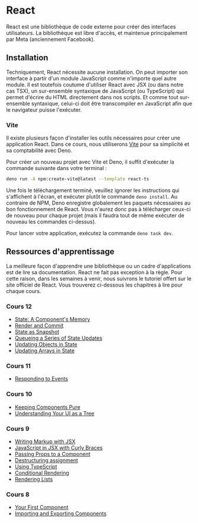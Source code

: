 # React

React est une bibliothèque de code externe pour créer des interfaces
utilisateurs. La bibliothèque est libre d'accès, et maintenue
principalement par Meta (anciennement Facebook).

## Installation

Techniquement, React nécessite aucune installation. On peut importer son
interface à partir d'un module JavaScript comme n'importe quel autre
module. Il est toutefois coutume d'utiliser React avec JSX (ou dans
notre cas TSX), un sur-ensemble syntaxique de JavaScript (ou TypeScript)
qui permet d'écrire du HTML directement dans nos scripts. Et comme tout
sur-ensemble syntaxique, celui-ci doit être transcompiler en JavaScript
afin que le navigateur puisse l'exécuter.

### Vite

Il existe plusieurs façon d'installer les outils nécessaires pour créer
une application React. Dans ce cours, nous utiliserons [Vite][] pour sa
simplicité et sa comptabilité avec Deno.

[Vite]: https://vite.dev

Pour créer un nouveau projet avec Vite et Deno, il suffit d'exécuter la
commande suivante dans votre terminal :

```sh
deno run -A npm:create-vite@latest --template react-ts
```

Une fois le téléchargement terminé, veuillez ignorer les instructions
qui s'affichent à l'écran, et exécuter plutôt le commande `deno
install`. Au contraire de NPM, Deno enregistre globalement les paquets
nécessaires au bon fonctionnement de React. Vous n'aurez donc pas à
télécharger ceux-ci de nouveau pour chaque projet (mais il faudra tout
de même exécuter de nouveau les commandes ci-dessus).

Pour lancer votre application, exécutez la commande `deno task dev`.

## Ressources d'apprentissage

La meilleure façon d'apprendre une bibliothèque ou un cadre
d'applications est de lire sa documentation. React ne fait pas exception
à la règle. Pour cette raison, dans les semaines à venir, nous suivrons
le tutoriel offert sur le site officiel de React. Vous trouverez
ci-dessous les chapitres à lire pour chaque cours.

### Cours 12

-   [State: A Component's Memory](https://react.dev/learn/state-a-components-memory)
-   [Render and Commit](https://react.dev/learn/render-and-commit)
-   [State as Snapshot](https://react.dev/learn/state-as-a-snapshot)
-   [Queueing a Series of State Updates](https://react.dev/learn/queueing-a-series-of-state-updates)
-   [Updating Objects in State](https://react.dev/learn/updating-objects-in-state)
-   [Updating Arrays in State](https://react.dev/learn/updating-arrays-in-state)

### Cours 11

-   [Responding to Events](https://react.dev/learn/responding-to-events)

### Cours 10

-   [Keeping Components Pure](https://react.dev/learn/keeping-components-pure)
-   [Understanding Your UI as a Tree](https://react.dev/learn/understanding-your-ui-as-a-tree)

### Cours 9

-   [Writing Markup with JSX](https://react.dev/learn/writing-markup-with-jsx)
-   [JavaScript in JSX with Curly Braces](https://react.dev/learn/javascript-in-jsx-with-curly-braces)
-   [Passing Props to a Component](https://react.dev/learn/passing-props-to-a-component)
-   [Destructuring assignment](https://developer.mozilla.org/en-US/docs/Web/JavaScript/Reference/Operators/Destructuring_assignment)
-   [Using TypeScript](https://react.dev/learn/typescript)
-   [Conditional Rendering](https://react.dev/learn/conditional-rendering)
-   [Rendering Lists](https://react.dev/learn/rendering-lists)

### Cours 8

-   [Your First Component](https://react.dev/learn/your-first-component)
-   [Importing and Exporting Components](https://react.dev/learn/importing-and-exporting-components)
